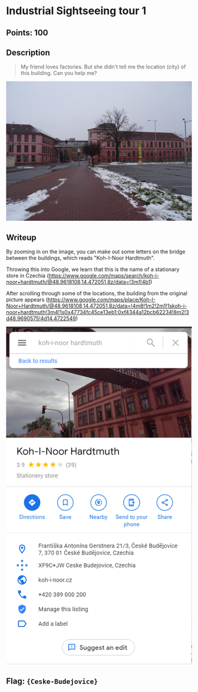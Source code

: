 # Industrial Sightseeing tour 1

## Points: 100

## Description
>My friend loves factories. But she didn't tell me the location (city) of this building. Can you help me?

![Task Image](../images/ist1.JPG)

## Writeup
By zooming in on the image, you can make out some letters on the bridge between the buildings, which reads "Koh-I-Noor Hardtmuth".

Throwing this into Google, we learn that this is the name of a stationary store in Czechia (https://www.google.com/maps/search/koh-i-noor+hardtmuth/@48.9618108,14.472051,8z/data=!3m1!4b1)

After scrolling through some of the locations, the building from the original picture appears (https://www.google.com/maps/place/Koh-I-Noor+Hardtmuth/@48.9618108,14.472051,8z/data=!4m8!1m2!2m1!1skoh-i-noor+hardtmuth!3m4!1s0x47734fc45ce13eb1:0xf4344a12bcb62234!8m2!3d48.9690575!4d14.4722549)

![pic1](../images/ist2.png)

## Flag: `{Ceske-Budejovice}`